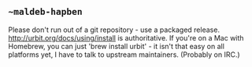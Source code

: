## `~maldeb-hapben`
Please don't run out of a git repository - use a packaged release. http://urbit.org/docs/using/install is authoritative. If you're on a Mac with Homebrew, you can just 'brew install urbit' - it isn't that easy on all platforms yet, I have to talk to upstream maintainers. (Probably on IRC.)